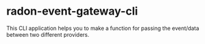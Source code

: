 # radon-event-gateway-cli
This CLI application helps you to make a function for passing the event/data between two different providers.
